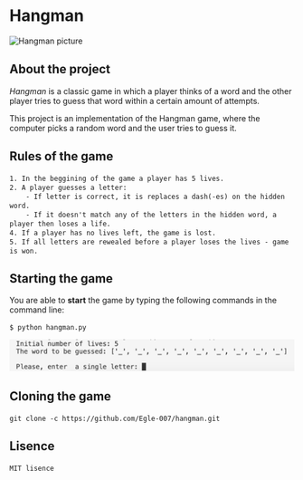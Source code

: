 # Hangman

![Hangman picture](//hangman/Hangman_picture.png)

## About the project 

*Hangman* is a classic game in which a player thinks of a word and the other player tries to guess that word within a certain amount of attempts.

This project is an implementation of the Hangman game, where the computer picks a random word and the user tries to guess it. 

## Rules of the game

    1. In the beggining of the game a player has 5 lives.
    2. A player guesses a letter: 
        - If letter is correct, it is replaces a dash(-es) on the hidden word.
        - If it doesn't match any of the letters in the hidden word, a player then loses a life.
    4. If a player has no lives left, the game is lost.
    5. If all letters are rewealed before a player loses the lives - game is won. 

## Starting the game
You are able to **start** the game by typing the following commands in the command line:

    $ python hangman.py


![Example](image.png)

## Cloning the game

    git clone -c https://github.com/Egle-007/hangman.git

## Lisence

    MIT lisence

